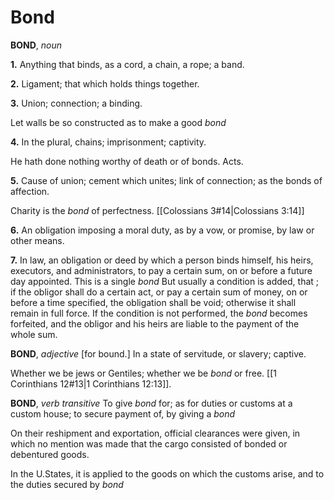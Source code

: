 # Bond

**BOND**, _noun_

**1.** Anything that binds, as a cord, a chain, a rope; a band.

**2.** Ligament; that which holds things together.

**3.** Union; connection; a binding.

Let walls be so constructed as to make a good _bond_

**4.** In the plural, chains; imprisonment; captivity.

He hath done nothing worthy of death or of bonds. Acts.

**5.** Cause of union; cement which unites; link of connection; as the bonds of affection.

Charity is the _bond_ of perfectness. [[Colossians 3#14|Colossians 3:14]]

**6.** An obligation imposing a moral duty, as by a vow, or promise, by law or other means.

**7.** In law, an obligation or deed by which a person binds himself, his heirs, executors, and administrators, to pay a certain sum, on or before a future day appointed. This is a single _bond_ But usually a condition is added, that ; if the obligor shall do a certain act, or pay a certain sum of money, on or before a time specified, the obligation shall be void; otherwise it shall remain in full force. If the condition is not performed, the _bond_ becomes forfeited, and the obligor and his heirs are liable to the payment of the whole sum.

**BOND**, _adjective_ \[for bound.\] In a state of servitude, or slavery; captive.

Whether we be jews or Gentiles; whether we be _bond_ or free. [[1 Corinthians 12#13|1 Corinthians 12:13]].

**BOND**, _verb transitive_ To give _bond_ for; as for duties or customs at a custom house; to secure payment of, by giving a _bond_

On their reshipment and exportation, official clearances were given, in which no mention was made that the cargo consisted of bonded or debentured goods.

In the U.States, it is applied to the goods on which the customs arise, and to the duties secured by _bond_